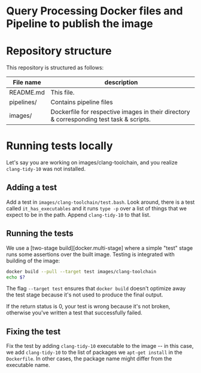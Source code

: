 # Query Processing Docker files and Pipeline to publish the image

# Repository structure
This repository is structured as follows:

| File name   |  description |
| ------------|--------------|
| README.md   | This file.    |
| pipelines/  | Contains pipeline files |
| images/     | Dockerfile for respective images in their directory & corresponding test task & scripts.|

# Running tests locally
Let's say you are working on images/clang-toolchain, and you realize `clang-tidy-10` was not installed.

## Adding a test
Add a test in `images/clang-toolchain/test.bash`. Look around, there is a test
called `it_has_executables` and it runs `type -p` over a list of things that
we expect to be in the path. Append `clang-tidy-10` to that list.

## Running the tests
We use a [two-stage build][docker.multi-stage] where a simple "test" stage runs some assertions over the built image.
Testing is integrated with building of the image:

```sh
docker build --pull --target test images/clang-toolchain
echo $?
```

The flag `--target test` ensures that `docker build` doesn't optimize away the test stage because it's not used to produce the final output.

If the return status is 0, your test is wrong because it's not broken, otherwise
you've written a test that successfully failed.

## Fixing the test
Fix the test by adding `clang-tidy-10` executable to the image
-- in this case, we add `clang-tidy-10` to the list of packages we `apt-get install` in the `Dockerfile`.
In other cases, the package name might differ from the executable name.
